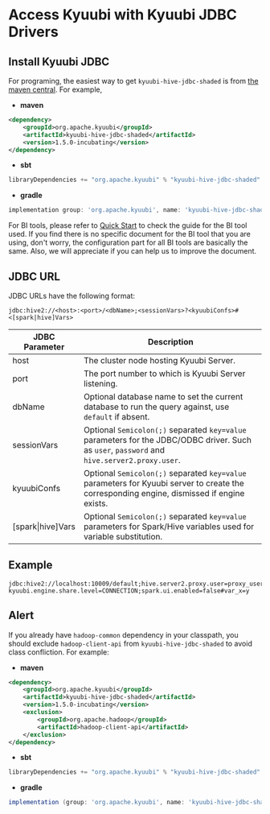 <!--
 - Licensed to the Apache Software Foundation (ASF) under one or more
 - contributor license agreements.  See the NOTICE file distributed with
 - this work for additional information regarding copyright ownership.
 - The ASF licenses this file to You under the Apache License, Version 2.0
 - (the "License"); you may not use this file except in compliance with
 - the License.  You may obtain a copy of the License at
 -
 -   http://www.apache.org/licenses/LICENSE-2.0
 -
 - Unless required by applicable law or agreed to in writing, software
 - distributed under the License is distributed on an "AS IS" BASIS,
 - WITHOUT WARRANTIES OR CONDITIONS OF ANY KIND, either express or implied.
 - See the License for the specific language governing permissions and
 - limitations under the License.
 -->


# Access Kyuubi with Kyuubi JDBC Drivers

## Install Kyuubi JDBC

For programing, the easiest way to get `kyuubi-hive-jdbc-shaded` is from [the maven central](https://mvnrepository.com/artifact/org.apache.kyuubi/kyuubi-hive-jdbc-shaded). For example,

- **maven**
```xml
<dependency>
    <groupId>org.apache.kyuubi</groupId>
    <artifactId>kyuubi-hive-jdbc-shaded</artifactId>
    <version>1.5.0-incubating</version>
</dependency>
```

- **sbt**
```scala
libraryDependencies += "org.apache.kyuubi" % "kyuubi-hive-jdbc-shaded" % "1.5.0-incubating"
```

- **gradle**
```gradle
implementation group: 'org.apache.kyuubi', name: 'kyuubi-hive-jdbc-shaded', version: '1.5.0-incubating'
```

For BI tools, please refer to [Quick Start](../quick_start/index.html) to check the guide for the BI tool used.
If you find there is no specific document for the BI tool that you are using, don't worry, the configuration part for all BI tools are basically the same.
Also, we will appreciate if you can help us to improve the document.

## JDBC URL

JDBC URLs have the following format:

```
jdbc:hive2://<host>:<port>/<dbName>;<sessionVars>?<kyuubiConfs>#<[spark|hive]Vars>
```

JDBC Parameter | Description
---------------| -----------
host | The cluster node hosting Kyuubi Server.
port | The port number to which is Kyuubi Server listening.
dbName | Optional database name to set the current database to run the query against, use `default` if absent.
sessionVars | Optional `Semicolon(;)` separated `key=value` parameters for the JDBC/ODBC driver. Such as `user`, `password` and `hive.server2.proxy.user`.
kyuubiConfs | Optional `Semicolon(;)` separated `key=value` parameters for Kyuubi server to create the corresponding engine, dismissed if engine exists.
[spark&#124;hive]Vars | Optional `Semicolon(;)` separated `key=value` parameters for Spark/Hive variables used for variable substitution.

## Example

```
jdbc:hive2://localhost:10009/default;hive.server2.proxy.user=proxy_user?kyuubi.engine.share.level=CONNECTION;spark.ui.enabled=false#var_x=y
```

## Alert

If you already have `hadoop-common` dependency in your classpath, you should exclude `hadoop-client-api` from `kyuubi-hive-jdbc-shaded` to avoid class confliction. For example:

- **maven**
```xml
<dependency>
    <groupId>org.apache.kyuubi</groupId>
    <artifactId>kyuubi-hive-jdbc-shaded</artifactId>
    <version>1.5.0-incubating</version>
    <exclusion>
        <groupId>org.apache.hadoop</groupId>
        <artifactId>hadoop-client-api</artifactId>
    </exclusion>
</dependency>
```

- **sbt**
```scala
libraryDependencies += "org.apache.kyuubi" % "kyuubi-hive-jdbc-shaded" % "1.5.0-incubating" exclude("org.apache.hadoop", "hadoop-client-api")
```

- **gradle**
```gradle
implementation (group: 'org.apache.kyuubi', name: 'kyuubi-hive-jdbc-shaded', version: '1.5.0-incubating') { exclude group: 'org.apache.hadoop', module: 'hadoop-client-api' }
```